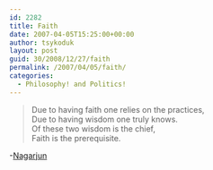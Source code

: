 ```yaml
---
id: 2282
title: Faith
date: 2007-04-05T15:25:00+00:00
author: tsykoduk
layout: post
guid: 30/2008/12/27/faith
permalink: /2007/04/05/faith/
categories:
  - Philosophy! and Politics!
---
```

<blockquote>
Due to having faith one relies on the practices,<br />
Due to having wisdom one truly knows.<br />
Of these two wisdom is the chief,<br />
Faith is the prerequisite.<br />
</blockquote>

<p>-<a href="http://www.iep.utm.edu/n/nagarjun.htm">Nagarjun</a></p>